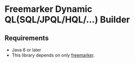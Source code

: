 # Freemarker Dynamic QL(SQL/JPQL/HQL/...) Builder

## Requirements
  * Java 6 or later
  * This library depends on only [freemarker](http://freemarker.org).